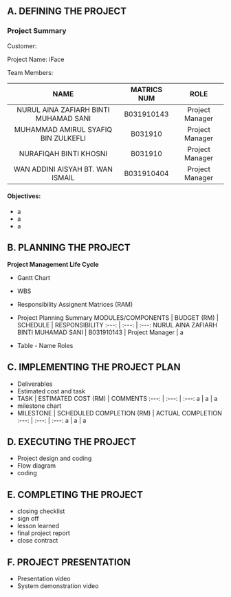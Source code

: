 ## A. DEFINING THE PROJECT ##
### Project Summary ###

Customer: 

Project Name: iFace 

Team Members: 

NAME | MATRICS NUM | ROLE
:---: | :---: | :---:
NURUL AINA ZAFIARH BINTI MUHAMAD SANI | B031910143 | Project Manager
MUHAMMAD AMIRUL SYAFIQ BIN ZULKEFLI | B031910 | Project Manager
NURAFIQAH BINTI KHOSNI | B031910 | Project Manager
WAN ADDINI AISYAH BT. WAN ISMAIL | B031910404 | Project Manager

#### Objectives: ####
* a
* a
* a

## B. PLANNING THE PROJECT ##
**Project Management Life Cycle** 
* Gantt Chart
* WBS
* Responsibility Assignent Matrices (RAM)
* Project Planning Summary
MODULES/COMPONENTS | BUDGET (RM) | SCHEDULE | RESPONSIBILITY
:---: | :---: | :---:
NURUL AINA ZAFIARH BINTI MUHAMAD SANI | B031910143 | Project Manager | a

* Table - Name Roles

## C. IMPLEMENTING THE PROJECT PLAN ##
* Deliverables
* Estimated cost and task
* TASK | ESTIMATED COST (RM) | COMMENTS 
:---: | :---: | :---:
 a | a | a 
* milestone chart
* MILESTONE | SCHEDULED COMPLETION (RM) | ACTUAL COMPLETION 
:---: | :---: | :---:
 a | a | a   

## D. EXECUTING THE PROJECT ##
* Project design and coding
* Flow diagram
* coding

## E. COMPLETING THE PROJECT ##
* closing checklist
* sign off
* lesson learned
* final project report
* close contract

## F. PROJECT PRESENTATION ##
* Presentation video
* System demonstration video
